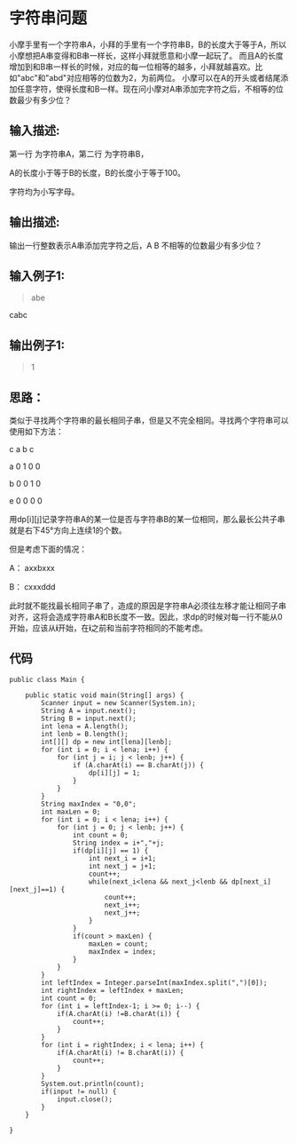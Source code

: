 #  字符串问题 #
小摩手里有一个字符串A，小拜的手里有一个字符串B，B的长度大于等于A，所以小摩想把A串变得和B串一样长，这样小拜就愿意和小摩一起玩了。
而且A的长度增加到和B串一样长的时候，对应的每一位相等的越多，小拜就越喜欢。比如"abc"和"abd"对应相等的位数为2，为前两位。
小摩可以在A的开头或者结尾添加任意字符，使得长度和B一样。现在问小摩对A串添加完字符之后，不相等的位数最少有多少位？

## 输入描述: ##
第一行 为字符串A，第二行 为字符串B，

A的长度小于等于B的长度，B的长度小于等于100。

字符均为小写字母。


## 输出描述: ##
输出一行整数表示A串添加完字符之后，A B 不相等的位数最少有多少位？

## 输入例子1: ##
>abe
>
cabc

## 输出例子1: ##
>1


## 思路： ##
类似于寻找两个字符串的最长相同子串，但是又不完全相同。寻找两个字符串可以使用如下方法：

   c  a  b  c

a  0  1  0  0

b  0  0  1  0

e  0  0  0  0

用dp[i][j]记录字符串A的某一位是否与字符串B的某一位相同，那么最长公共子串就是右下45°方向上连续1的个数。

但是考虑下面的情况：

A： axxbxxx

B： cxxxddd

此时就不能找最长相同子串了，造成的原因是字符串A必须往左移才能让相同子串对齐，这将会造成字符串A和B长度不一致。因此，求dp的时候对每一行不能从0开始，应该从**i**开始，在**i**之前和当前字符相同的不能考虑。

## 代码 ##
	public class Main {
		
		public static void main(String[] args) {
			Scanner input = new Scanner(System.in);
			String A = input.next();
			String B = input.next();
			int lena = A.length();
			int lenb = B.length();
			int[][] dp = new int[lena][lenb];
			for (int i = 0; i < lena; i++) {
				for (int j = i; j < lenb; j++) {
					if (A.charAt(i) == B.charAt(j)) {
						dp[i][j] = 1;
					}
				}
			}
			String maxIndex = "0,0";
			int maxLen = 0;
			for (int i = 0; i < lena; i++) {
				for (int j = 0; j < lenb; j++) {
					int count = 0;
					String index = i+","+j;
					if(dp[i][j] == 1) {
						int next_i = i+1;
						int next_j = j+1;
						count++;
						while(next_i<lena && next_j<lenb && dp[next_i][next_j]==1) {
							count++;
							next_i++;
							next_j++;
						}
					}
					if(count > maxLen) {
						maxLen = count;
						maxIndex = index;
					}
				}
			}
			int leftIndex = Integer.parseInt(maxIndex.split(",")[0]);
			int rightIndex = leftIndex + maxLen;
			int count = 0;
			for (int i = leftIndex-1; i >= 0; i--) {
				if(A.charAt(i) !=B.charAt(i)) {
					count++;
				}
			}
			for (int i = rightIndex; i < lena; i++) {
				if(A.charAt(i) != B.charAt(i)) {
					count++;
				}
			}
			System.out.println(count);
			if(input != null) {
				input.close();
			}
		}
	
	}